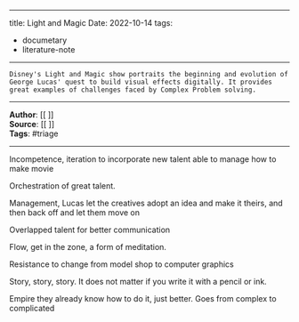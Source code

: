 
---
title: Light and Magic
Date: 2022-10-14
tags: 
- documetary
- literature-note
---

```
Disney's Light and Magic show portraits the beginning and evolution of George Lucas' quest to build visual effects digitally. It provides great examples of challenges faced by Complex Problem solving.
```

***
**Author**: [[ ]]  
**Source**: [[ ]]  
**Tags**:  #triage
***


Incompetence, iteration to incorporate new talent able to manage how to make movie

Orchestration of great talent.

Management, Lucas let the creatives adopt an idea and make it theirs, and then back off and let them move on  

Overlapped talent for better communication

Flow, get in the zone, a form of meditation. 

Resistance to change from model shop to computer graphics 


Story, story, story. It does not matter if you write it with a pencil or ink. 


Empire they already know how to do it, just better. Goes from complex to complicated

